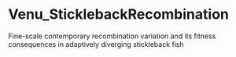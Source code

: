 # Venu_SticklebackRecombination
Fine-scale contemporary recombination variation and its fitness consequences in adaptively diverging stickleback fish
